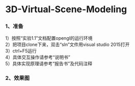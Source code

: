 # 3D-Virtual-Scene-Modeling

### 1、准备

1）按照“实验1.1”文档配置opengl的运行环境<br>
2）把项目clone下来，双击“sln”文件用visual studio 2015打开<br>
3）ctrl+F5运行<br>
4）具体交互操作请参考“说明书”<br>
5）具体实现原理请参考“报告书”及代码注释<br>

### 2、效果图
